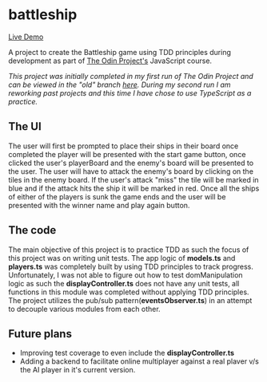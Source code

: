 # battleship

[Live Demo](https://ashish-krishna-k.github.io/battleship/)

A project to create the Battleship game using TDD principles during development as part of [The Odin Project's]() JavaScript course.

*This project was initially completed in my first run of The Odin Project and can be viewed in the "old" branch [here](). During my second run I am reworking past projects and this time I have chose to use TypeScript as a practice.*

## The UI
The user will first be prompted to place their ships in their board once completed the player will be presented with the start game button, once clicked the user's playerBoard and the enemy's board will be presented to the user. The user will have to attack the enemy's board by clicking on the tiles in the enemy board. If the user's attack "miss" the tile will be marked in blue and if the attack hits the ship it will be marked in red. Once all the ships of either of the players is sunk the game ends and the user will be presented with the winner name and play again button.

## The code
The main objective of this project is to practice TDD as such the focus of this project was on writing unit tests. The app logic of **models.ts** and **players.ts** was completely built by using TDD principles to track progress. Unfortunately, I was not able to figure out how to test domManipulation logic as such the **displayController.ts** does not have any unit tests, all functions in this module was completed without applying TDD principles.
The project utilizes the pub/sub pattern(**eventsObserver.ts**) in an attempt to decouple various modules from each other.

## Future plans
- Improving test coverage to even include the **displayController.ts**
- Adding a backend to facilitate online multiplayer against a real plaver v/s the AI player in it's current version.
